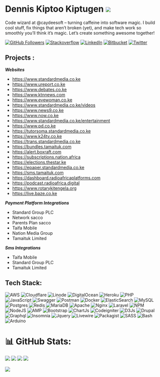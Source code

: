 # Dennis Kiptoo Kiptugen ![](https://hits.seeyoufarm.com/api/count/incr/badge.svg?url=https%3A%2F%2Fgithub.com%2Fdkiptugen1212%2Fhit-counter)

Code wizard at @caydeesoft – turning caffeine into software magic. I build cool stuff, fix things that aren’t broken (yet), and make tech work so smoothly you’ll think it’s magic. Let’s create something awesome together!

[![GitHub Followers](https://img.shields.io/github/followers/dkiptugen?label=Followers&style=for-the-badge)](https://github.com/dkiptugen)
[![Stackoverflow](https://img.shields.io/badge/Stack_Overflow-FE7A16?style=for-the-badge&logo=stack-overflow&logoColor=white)]()
[![LinkedIn](https://img.shields.io/badge/LinkedIn-0077B5?style=for-the-badge&logo=linkedin&logoColor=white)](https://www.linkedin.com/in/dkiptugen)
[![Bitbucket](https://img.shields.io/badge/Bitbucket-0747a6?style=for-the-badge&logo=bitbucket&logoColor=white)](https://www.bitbucket.org/dkiptugen)
[![Twitter](https://img.shields.io/badge/Twitter-1DA1F2?style=for-the-badge&logo=twitter&logoColor=white)](https://www.twitter.com/dkiptugen)

## Projects :

***Websites***

* https://www.standardmedia.co.ke
* https://www.ureport.co.ke
* https://www.debates.co.ke
* https://www.ktnnews.com
* https://www.evewoman.co.ke
* https://www.standardmedia.co.ke/videos
* https://www.news9.co.ke
* https://www.now.co.ke
* https://www.standardmedia.co.ke/entertainment
* https://www.pd.co.ke
* https://tutorsoma.standardmedia.co.ke
* https://www.k24tv.co.ke
* https://trans.standardmedia.co.ke
* https://bundles.tamaituk.com
* https://alert.boxraft.com
* https://subscriptions.nation.africa
* https://elections.thestar.ke
* https://epaper.standardmedia.co.ke
* https://sms.tamaituk.com
* https://dashboard.radioafricaplatforms.com
* https://podcast.radioafrica.digital
* https://www.rotarykitengela.org
* https://live.baze.co.ke
  

***Payment Platform Integrations***

* Standard Group PLC
* Network sacco
* Parents Plan sacco
* Taifa Mobile
* Nation Media Group
* Tamaituk Limited

***Sms Integrations***

* Taifa Mobile
* Standard Group PLC
* Tamaituk Limited

## Tech Stack:

![AWS](https://img.shields.io/badge/AWS-%23FF9900.svg?style=for-the-badge&logo=amazon-aws&logoColor=white)
![Cloudflare](https://img.shields.io/badge/Cloudflare-F38020?style=for-the-badge&logo=Cloudflare&logoColor=white)
![Linode](https://img.shields.io/badge/Linode-00A95C?style=for-the-badge&logo=Linode&logoColor=white)
![DigitalOcean](https://img.shields.io/badge/DigitalOcean-%230167ff.svg?style=for-the-badge&logo=digitalOcean&logoColor=white)
![Heroku](https://img.shields.io/badge/heroku-%23430098.svg?style=for-the-badge&logo=heroku&logoColor=white)
![PHP](https://img.shields.io/badge/php-%23777BB4.svg?style=for-the-badge&logo=php&logoColor=white)
![JavaScript](https://img.shields.io/badge/javascript-%23323330.svg?style=for-the-badge&logo=javascript&logoColor=%23F7DF1E)
![Swagger](https://img.shields.io/badge/-Swagger-%23Clojure?style=for-the-badge&logo=swagger&logoColor=white)
![Postman](https://img.shields.io/badge/Postman-FF6C37?style=for-the-badge&logo=postman&logoColor=white)
![Docker](https://img.shields.io/badge/docker-%230db7ed.svg?style=for-the-badge&logo=docker&logoColor=white)
![ElasticSearch](https://img.shields.io/badge/-ElasticSearch-005571?style=for-the-badge&logo=elasticsearch)
![MySQL](https://img.shields.io/badge/mysql-%2300f.svg?style=for-the-badge&logo=mysql&logoColor=white)
![Postgres](https://img.shields.io/badge/postgres-%23316192.svg?style=for-the-badge&logo=postgresql&logoColor=white)
![Redis](https://img.shields.io/badge/redis-%23DD0031.svg?style=for-the-badge&logo=redis&logoColor=white)
![MariaDB](https://img.shields.io/badge/MariaDB-003545?style=for-the-badge&logo=mariadb&logoColor=white)
![Apache](https://img.shields.io/badge/apache-%23D42029.svg?style=for-the-badge&logo=apache&logoColor=white)
![Nginx](https://img.shields.io/badge/nginx-%23009639.svg?style=for-the-badge&logo=nginx&logoColor=white)
![Laravel](https://img.shields.io/badge/laravel-%23FF2D20.svg?style=for-the-badge&logo=laravel&logoColor=white)
![NPM](https://img.shields.io/badge/NPM-%23000000.svg?style=for-the-badge&logo=npm&logoColor=white)
![NodeJS](https://img.shields.io/badge/node.js-6DA55F?style=for-the-badge&logo=node.js&logoColor=white)
![AMP](https://img.shields.io/badge/Amp-000?style=for-the-badge&logo=amp&logoColor=005AF0)
![Bootstrap](https://img.shields.io/badge/Bootstrap-563D7C?style=for-the-badge&logo=bootstrap&logoColor=white)
![ChartJs](https://img.shields.io/badge/Chart%20js-FF6384?style=for-the-badge&logo=chartdotjs&logoColor=white)
![Codeigniter](https://img.shields.io/badge/Codeigniter-EF4223?style=for-the-badge&logo=codeigniter&logoColor=white)
![D3Js](https://img.shields.io/badge/d3%20js-F9A03C?style=for-the-badge&logo=d3.js&logoColor=white)
![Drupal](https://img.shields.io/badge/Drupal-0678BE?style=for-the-badge&logo=drupal&logoColor=white)
![Graphql](https://img.shields.io/badge/GraphQl-E10098?style=for-the-badge&logo=graphql&logoColor=white)
![Insomnia](https://img.shields.io/badge/Insomnia-5849be?style=for-the-badge&logo=Insomnia&logoColor=white)
![Jquery](https://img.shields.io/badge/jQuery-0769AD?style=for-the-badge&logo=jquery&logoColor=white)
![Livewire](https://img.shields.io/badge/livewire-4e56a6?style=for-the-badge&logo=livewire&logoColor=white)
![Packagist](https://img.shields.io/badge/Packagist-F28D1A?style=for-the-badge&logo=Packagist&logoColor=white)
![SASS](https://img.shields.io/badge/Sass-CC6699?style=for-the-badge&logo=sass&logoColor=white)
![Bash](https://img.shields.io/badge/Shell_Script-121011?style=for-the-badge&logo=gnu-bash&logoColor=white)
![Arduino](https://img.shields.io/badge/Arduino-00979D?style=for-the-badge&logo=Arduino&logoColor=white)

# 📊 GitHub Stats:

![](https://github-profile-summary-cards.vercel.app/api/cards/profile-details?username=dkiptugen&theme=dark)
![](https://github-readme-stats.vercel.app/api?username=dkiptugen&theme=dark&hide_border=true&include_all_commits=false&count_private=true)
![](https://github-readme-streak-stats.herokuapp.com/?user=dkiptugen&theme=dark&hide_border=true)
![](https://github-readme-stats.vercel.app/api/top-langs/?username=dkiptugen&theme=dark&hide_border=true&include_all_commits=true&count_private=true&layout=compact)
<br>
<br>
![](https://github-profile-trophy.vercel.app/?username=dkiptugen&theme=dark&hide_border=true&layout=compact)

